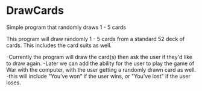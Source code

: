 # DrawCards
Simple program that randomly draws 1 - 5 cards

This program will draw randomly 1 - 5 cards from a standard 52 deck of cards. This includes the card suits as well.

-Currently the program will draw the card(s) then ask the user if they'd like to draw again. 
-Later we can add the ability for the user to play the game of War with the computer, with the user getting a randomly drawn card as well.
  -this will include "You've won" if the user wins, or "You've lost" if the user loses.
